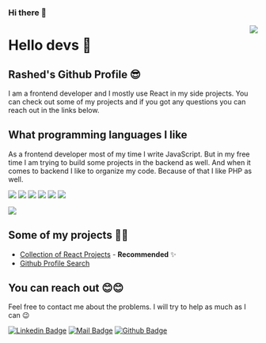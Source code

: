 ### Hi there 👋

<img align="right" src="https://github-readme-stats.vercel.app/api?username=rashedraju&show_icons=true&theme=radical"/>

# Hello devs 👋

## Rashed's Github Profile 😎

I am a frontend developer and I mostly use React in my side projects. You can check out some of my projects and if you got any questions you can reach out in the links below. 

## What programming languages I like
As a frontend developer most of my time I write JavaScript. But in my free time I am trying to build some projects in the backend as well. And when it comes to backend I like to organize my code. Because of that I like PHP as well.

[![](https://img.shields.io/badge/html-e34c26?style=for-the-badge&logo=html5&logoColor=white)]()
[![](https://img.shields.io/badge/css-264de4?style=for-the-badge&logo=css3&logoColor=white)]()
[![](https://img.shields.io/badge/javascript-f0db4f?style=for-the-badge&logo=javascript&logoColor=white)]()
[![](https://img.shields.io/badge/sass-cc6699?style=for-the-badge&logo=sass&logoColor=white)]()
[![](https://img.shields.io/badge/react-132bb1?style=for-the-badge&logo=react&logoColor=white)]()
[![](https://img.shields.io/badge/php-f67317?style=for-the-badge&logo=php&logoColor=white)]()

<img src="https://github-readme-stats.vercel.app/api/top-langs/?username=rashedraju"/>

## Some of my projects 🐱‍🏍
* [Collection of React Projects](https://github.com/rashedraju/goodie) - **Recommended** ✨
* [Github Profile Search](https://github.com/rashedraju/github-profiles)

## You can reach out 😊😊
Feel free to contact me about the problems. I will try to help as much as I can 😉

[![Linkedin Badge](https://img.shields.io/badge/linkedin-%230077B5.svg?&style=for-the-badge&logo=linkedin&logoColor=white)](https://www.linkedin.com/in/rashedraju/)
[![Mail Badge](https://img.shields.io/badge/email-c14438?style=for-the-badge&logo=Gmail&logoColor=white&link=mailto:rashedraju.cs@gmail.com)](mailto:rashedraju.cs@gmail.com)
[![Github Badge](https://img.shields.io/badge/github-333?style=for-the-badge&logo=github&logoColor=white)](https://github.com/rashedraju)
